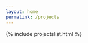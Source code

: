 ```yaml
---
layout: home
permalink: /projects
---
```

<div class="home-page-content">
  {% include projectslist.html %}
</div>